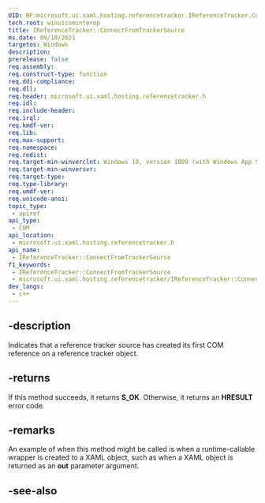 ```yaml
---
UID: NF:microsoft.ui.xaml.hosting.referencetracker.IReferenceTracker.ConnectFromTrackerSource
tech.root: winuicominterop
title: IReferenceTracker::ConnectFromTrackerSource
ms.date: 09/10/2021
targetos: Windows
description: 
prerelease: false
req.assembly: 
req.construct-type: function
req.ddi-compliance: 
req.dll: 
req.header: microsoft.ui.xaml.hosting.referencetracker.h
req.idl: 
req.include-header: 
req.irql: 
req.kmdf-ver: 
req.lib: 
req.max-support: 
req.namespace: 
req.redist: 
req.target-min-winverclnt: Windows 10, version 1809 (with Windows App SDK 0.5 or later)
req.target-min-winversvr: 
req.target-type: 
req.type-library: 
req.umdf-ver: 
req.unicode-ansi: 
topic_type:
 - apiref
api_type:
 - COM
api_location:
 - microsoft.ui.xaml.hosting.referencetracker.h
api_name:
 - IReferenceTracker::ConnectFromTrackerSource
f1_keywords:
 - IReferenceTracker::ConnectFromTrackerSource
 - microsoft.ui.xaml.hosting.referencetracker/IReferenceTracker::ConnectFromTrackerSource
dev_langs:
 - c++
---
```


## -description

Indicates that a reference tracker source has created its first COM reference on a reference tracker object.

## -returns

If this method succeeds, it returns **S_OK**. Otherwise, it returns an **HRESULT** error code.

## -remarks

An example of when this method might be called is when a runtime-callable wrapper is created to a XAML object, such as when a XAML object is returned as an **out** parameter argument.

## -see-also
